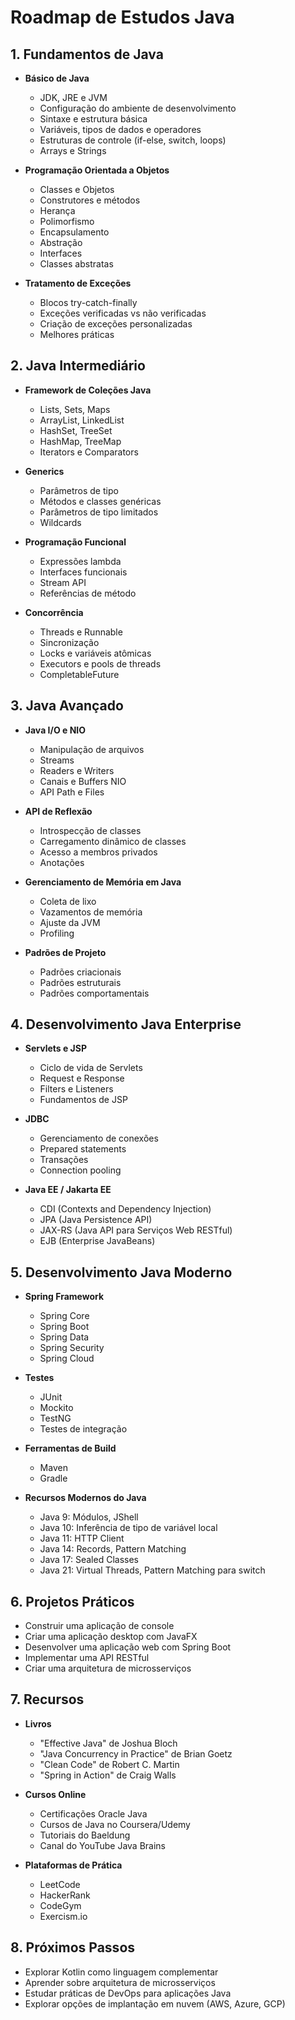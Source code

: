# Roadmap de Estudos Java

## 1. Fundamentos de Java
- **Básico de Java**
  - JDK, JRE e JVM
  - Configuração do ambiente de desenvolvimento
  - Sintaxe e estrutura básica
  - Variáveis, tipos de dados e operadores
  - Estruturas de controle (if-else, switch, loops)
  - Arrays e Strings

- **Programação Orientada a Objetos**
  - Classes e Objetos
  - Construtores e métodos
  - Herança
  - Polimorfismo
  - Encapsulamento
  - Abstração
  - Interfaces
  - Classes abstratas

- **Tratamento de Exceções**
  - Blocos try-catch-finally
  - Exceções verificadas vs não verificadas
  - Criação de exceções personalizadas
  - Melhores práticas

## 2. Java Intermediário
- **Framework de Coleções Java**
  - Lists, Sets, Maps
  - ArrayList, LinkedList
  - HashSet, TreeSet
  - HashMap, TreeMap
  - Iterators e Comparators

- **Generics**
  - Parâmetros de tipo
  - Métodos e classes genéricas
  - Parâmetros de tipo limitados
  - Wildcards

- **Programação Funcional**
  - Expressões lambda
  - Interfaces funcionais
  - Stream API
  - Referências de método

- **Concorrência**
  - Threads e Runnable
  - Sincronização
  - Locks e variáveis atômicas
  - Executors e pools de threads
  - CompletableFuture

## 3. Java Avançado
- **Java I/O e NIO**
  - Manipulação de arquivos
  - Streams
  - Readers e Writers
  - Canais e Buffers NIO
  - API Path e Files

- **API de Reflexão**
  - Introspecção de classes
  - Carregamento dinâmico de classes
  - Acesso a membros privados
  - Anotações

- **Gerenciamento de Memória em Java**
  - Coleta de lixo
  - Vazamentos de memória
  - Ajuste da JVM
  - Profiling

- **Padrões de Projeto**
  - Padrões criacionais
  - Padrões estruturais
  - Padrões comportamentais

## 4. Desenvolvimento Java Enterprise
- **Servlets e JSP**
  - Ciclo de vida de Servlets
  - Request e Response
  - Filters e Listeners
  - Fundamentos de JSP

- **JDBC**
  - Gerenciamento de conexões
  - Prepared statements
  - Transações
  - Connection pooling

- **Java EE / Jakarta EE**
  - CDI (Contexts and Dependency Injection)
  - JPA (Java Persistence API)
  - JAX-RS (Java API para Serviços Web RESTful)
  - EJB (Enterprise JavaBeans)

## 5. Desenvolvimento Java Moderno
- **Spring Framework**
  - Spring Core
  - Spring Boot
  - Spring Data
  - Spring Security
  - Spring Cloud

- **Testes**
  - JUnit
  - Mockito
  - TestNG
  - Testes de integração

- **Ferramentas de Build**
  - Maven
  - Gradle

- **Recursos Modernos do Java**
  - Java 9: Módulos, JShell
  - Java 10: Inferência de tipo de variável local
  - Java 11: HTTP Client
  - Java 14: Records, Pattern Matching
  - Java 17: Sealed Classes
  - Java 21: Virtual Threads, Pattern Matching para switch

## 6. Projetos Práticos
- Construir uma aplicação de console
- Criar uma aplicação desktop com JavaFX
- Desenvolver uma aplicação web com Spring Boot
- Implementar uma API RESTful
- Criar uma arquitetura de microsserviços

## 7. Recursos
- **Livros**
  - "Effective Java" de Joshua Bloch
  - "Java Concurrency in Practice" de Brian Goetz
  - "Clean Code" de Robert C. Martin
  - "Spring in Action" de Craig Walls

- **Cursos Online**
  - Certificações Oracle Java
  - Cursos de Java no Coursera/Udemy
  - Tutoriais do Baeldung
  - Canal do YouTube Java Brains

- **Plataformas de Prática**
  - LeetCode
  - HackerRank
  - CodeGym
  - Exercism.io

## 8. Próximos Passos
- Explorar Kotlin como linguagem complementar
- Aprender sobre arquitetura de microsserviços
- Estudar práticas de DevOps para aplicações Java
- Explorar opções de implantação em nuvem (AWS, Azure, GCP)